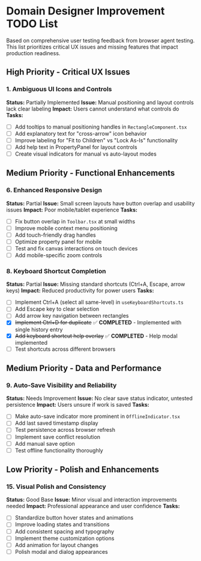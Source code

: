 # Domain Designer Improvement TODO List

Based on comprehensive user testing feedback from browser agent testing. This list prioritizes critical UX issues and missing features that impact production readiness.

## High Priority - Critical UX Issues

### 1. Ambiguous UI Icons and Controls
**Status:** Partially Implemented
**Issue:** Manual positioning and layout controls lack clear labeling
**Impact:** Users cannot understand what controls do
**Tasks:**
- [ ] Add tooltips to manual positioning handles in `RectangleComponent.tsx`
- [ ] Add explanatory text for "cross-arrow" icon behavior
- [ ] Improve labeling for "Fit to Children" vs "Lock As-Is" functionality
- [ ] Add help text in PropertyPanel for layout controls
- [ ] Create visual indicators for manual vs auto-layout modes

## Medium Priority - Functional Enhancements

### 6. Enhanced Responsive Design
**Status:** Partial
**Issue:** Small screen layouts have button overlap and usability issues
**Impact:** Poor mobile/tablet experience
**Tasks:**
- [ ] Fix button overlap in `Toolbar.tsx` at small widths
- [ ] Improve mobile context menu positioning
- [ ] Add touch-friendly drag handles
- [ ] Optimize property panel for mobile
- [ ] Test and fix canvas interactions on touch devices
- [ ] Add mobile-specific zoom controls

### 8. Keyboard Shortcut Completion
**Status:** Partial
**Issue:** Missing standard shortcuts (Ctrl+A, Escape, arrow keys)
**Impact:** Reduced productivity for power users
**Tasks:**
- [ ] Implement Ctrl+A (select all same-level) in `useKeyboardShortcuts.ts`
- [ ] Add Escape key to clear selection
- [ ] Add arrow key navigation between rectangles
- [x] ~~Implement Ctrl+D for duplicate~~ ✅ **COMPLETED** - Implemented with single history entry
- [x] ~~Add keyboard shortcut help overlay~~ ✅ **COMPLETED** - Help modal implemented
- [ ] Test shortcuts across different browsers

## Medium Priority - Data and Performance

### 9. Auto-Save Visibility and Reliability
**Status:** Needs Improvement
**Issue:** No clear save status indicator, untested persistence
**Impact:** Users unsure if work is saved
**Tasks:**
- [ ] Make auto-save indicator more prominent in `OfflineIndicator.tsx`
- [ ] Add last saved timestamp display
- [ ] Test persistence across browser refresh
- [ ] Implement save conflict resolution
- [ ] Add manual save option
- [ ] Test offline functionality thoroughly

## Low Priority - Polish and Enhancements

### 15. Visual Polish and Consistency
**Status:** Good Base
**Issue:** Minor visual and interaction improvements needed
**Impact:** Professional appearance and user confidence
**Tasks:**
- [ ] Standardize button hover states and animations
- [ ] Improve loading states and transitions
- [ ] Add consistent spacing and typography
- [ ] Implement theme customization options
- [ ] Add animation for layout changes
- [ ] Polish modal and dialog appearances